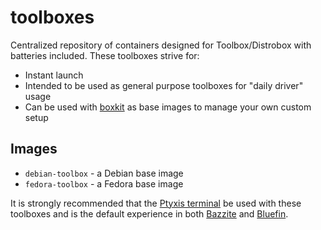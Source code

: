 # toolboxes

Centralized repository of containers designed for Toolbox/Distrobox with batteries included. These toolboxes strive for:

* Instant launch
* Intended to be used as general purpose toolboxes for "daily driver" usage
* Can be used with [boxkit](https://github.com/ublue-os/boxkit) as base images to manage your own custom setup

## Images

* `debian-toolbox` - a Debian base image
* `fedora-toolbox` - a Fedora base image

It is strongly recommended that the [Ptyxis terminal](https://gitlab.gnome.org/chergert/ptyxis) be used with these toolboxes and is the default experience in both [Bazzite](https://bazzite.gg) and [Bluefin](https://projectbluefin.io).

